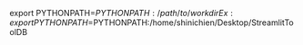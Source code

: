 export PYTHONPATH=$PYTHONPATH:/path/to/workdir
Ex: export PYTHONPATH=$PYTHONPATH:/home/shinichien/Desktop/StreamlitToolDB 
